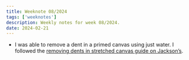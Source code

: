 ```yaml
---
title: Weeknote 08/2024
tags: ['weeknotes']
description: Weekly notes for week 08/2024.
date: 2024-02-21
---
```

- I was able to remove a dent in a primed canvas using just water. I followed the [removing dents in stretched canvas guide on Jackson’s](https://www.jacksonsart.com/blog/2019/10/22/removing-dents-in-stretched-canvas/). 